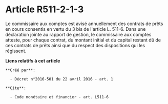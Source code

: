 # Article R511-2-1-3

Le commissaire aux comptes est avisé annuellement des contrats de prêts en cours consentis en vertu du 3 bis de l'article L.
511-6. Dans une déclaration jointe au rapport de gestion, le commissaire aux comptes atteste, pour chaque contrat, du montant
initial et du capital restant dû de ces contrats de prêts ainsi que du respect des dispositions qui les régissent.

**Liens relatifs à cet article**

	**Créé par**:

	  - Décret n°2016-501 du 22 avril 2016 - art. 1

	**Cite**:

	  - Code monétaire et financier - art. L511-6

